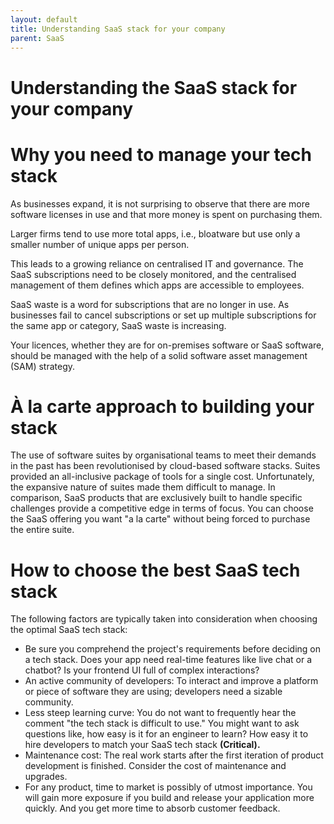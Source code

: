 ```yaml
---
layout: default
title: Understanding SaaS stack for your company
parent: SaaS
---
```


# Understanding the SaaS stack for your company

# Why you need to manage your tech stack

As businesses expand, it is not surprising to observe that there are more software licenses in use and that more money is spent on purchasing them.

Larger firms tend to use more total apps, i.e., bloatware but use only a smaller number of unique apps per person.

This leads to a growing reliance on centralised IT and governance. The SaaS subscriptions need to be closely monitored, and the centralised management of them defines which apps are accessible to employees.

SaaS waste is a word for subscriptions that are no longer in use. As businesses fail to cancel subscriptions or set up multiple subscriptions for the same app or category, SaaS waste is increasing.

Your licences, whether they are for on-premises software or SaaS software, should be managed with the help of a solid software asset management (SAM) strategy.

# À la carte approach to building your stack

The use of software suites by organisational teams to meet their demands in the past has been revolutionised by cloud-based software stacks. Suites provided an all-inclusive package of tools for a single cost. Unfortunately, the expansive nature of suites made them difficult to manage.  In comparison, SaaS products that are exclusively built to handle specific challenges provide a competitive edge in terms of focus. You can choose the SaaS offering you want "a la carte" without being forced to purchase the entire suite.

# How to choose the best SaaS tech stack

The following factors are typically taken into consideration when choosing the optimal SaaS tech stack:

- Be sure you comprehend the project's requirements before deciding on a tech stack. Does your app need real-time features like live chat or a chatbot? Is your frontend UI full of complex interactions?
- An active community of developers: To interact and improve a platform or piece of software they are using; developers need a sizable community.
- Less steep learning curve: You do not want to frequently hear the comment "the tech stack is difficult to use." You might want to ask questions like, how easy is it for an engineer to learn? How easy it to hire developers to match your SaaS tech stack **(Critical).**
- Maintenance cost: The real work starts after the first iteration of product development is finished. Consider the cost of maintenance and upgrades.
- For any product, time to market is possibly of utmost importance. You will gain more exposure if you build and release your application more quickly. And you get more time to absorb customer feedback.